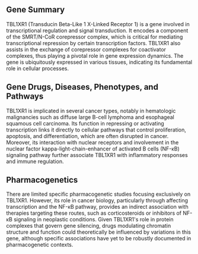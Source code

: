 ## Gene Summary 
TBL1XR1 (Transducin Beta-Like 1 X-Linked Receptor 1) is a gene involved in transcriptional regulation and signal transduction. It encodes a component of the SMRT/N-CoR corepressor complex, which is critical for mediating transcriptional repression by certain transcription factors. TBL1XR1 also assists in the exchange of corepressor complexes for coactivator complexes, thus playing a pivotal role in gene expression dynamics. The gene is ubiquitously expressed in various tissues, indicating its fundamental role in cellular processes.

## Gene Drugs, Diseases, Phenotypes, and Pathways
TBL1XR1 is implicated in several cancer types, notably in hematologic malignancies such as diffuse large B-cell lymphoma and esophageal squamous cell carcinoma. Its function in repressing or activating transcription links it directly to cellular pathways that control proliferation, apoptosis, and differentiation, which are often disrupted in cancer. Moreover, its interaction with nuclear receptors and involvement in the nuclear factor kappa-light-chain-enhancer of activated B cells (NF-κB) signaling pathway further associate TBL1XR1 with inflammatory responses and immune regulation.

## Pharmacogenetics
There are limited specific pharmacogenetic studies focusing exclusively on TBL1XR1. However, its role in cancer biology, particularly through affecting transcription and the NF-κB pathway, provides an indirect association with therapies targeting these routes, such as corticosteroids or inhibitors of NF-κB signaling in neoplastic conditions. Given TBL1XR1's role in protein complexes that govern gene silencing, drugs modulating chromatin structure and function could theoretically be influenced by variations in this gene, although specific associations have yet to be robustly documented in pharmacogenetic contexts.